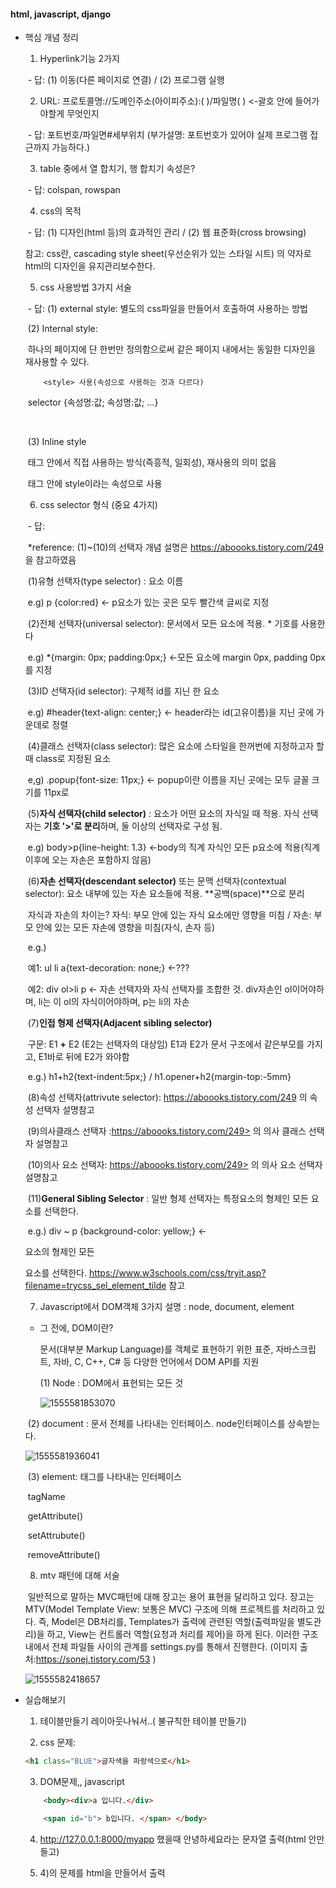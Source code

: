 #### html, javascript, django

- 핵심 개념 정리

  1) Hyperlink기능 2가지

  ​    - 답: (1) 이동(다른 페이지로 연결) / (2) 프로그램 실행

  2) URL: 프로토콜명://도메인주소(아이피주소):( )/파일명( )  <-괄호 안에 들어가야할게 무엇인지

  ​    - 답: 포트번호/파일면#세부위치 (부가설명: 포트번호가 있어야 실제 프로그램 접근까지 가능하다.)

  3) table 중에서 열 합치기, 행 합치기 속성은?

  ​    - 답: colspan, rowspan

  4) css의 목적

  ​    - 답: (1) 디자인(html 등)의 효과적인 관리 / (2) 웹 표준화(cross browsing)

     참고: css란, cascading style sheet(우선순위가 있는 스타일 시트) 의 약자로 html의 디자인을 유지관리보수한다.

  5) css 사용방법 3가지 서술

  ​    - 답: (1) external style: 별도의 css파일을 만들어서 호출하여 사용하는 방법

  ​            (2) Internal style: 

  ​               하나의 페이지에 단 한번만 정의함으로써 같은 페이지 내에서는 동일한 디자인을 재사용할 수 있다.

          <style> 사용(속성으로 사용하는 것과 다르다)
  ​                 selector {속성명:값; 속성명:값; ...}

  ​            

  ​             (3) Inline style

  ​                 태그 안에서 직접 사용하는 방식(즉흥적, 일회성), 재사용의 의미 없음

  ​                 태그 안에 style이라는 속성으로 사용

  

   6) css selector 형식 (중요 4가지)

  ​       - 답:  

  ​            *reference: (1)~(10)의 선택자 개념 설명은 https://aboooks.tistory.com/249 을 참고하였음

  ​             (1)유형 선택자(type selector) : 요소 이름

  ​                 e.g) p {color:red}   <- p요소가 있는 곳은 모두 빨간색 글씨로 지정

  ​             (2)전체 선택자(universal selector): 문서에서 모든 요소에 적용. * 기호를 사용한다

  ​                  e.g) *{margin: 0px; padding:0px;} <-모든 요소에 margin 0px, padding 0px를 지정

  ​              (3)ID 선택자(id selector): 구체적 id를 지닌 한 요소

  ​                   e.g) #header{text-align: center;} <- header라는 id(고유이름)을 지닌 곳에 가운데로 정렬

  ​              (4)클래스 선택자(class selector): 많은 요소에 스타일을 한꺼번에 지정하고자 할 때 class로 지정된 요소

  ​                   e,g) .popup{font-size: 11px;} <- popup이란 이름을 지닌 곳에는 모두 글꼴 크기를 11px로

  ​               (5)**자식 선택자(child selector)** : 요소가 어떤 요소의 자식일 때 적용. 자식 선택자는 **기호 '>'로 분리**하며, 둘 이상의 선택자로 구성 됨.

  ​                   e.g) body>p{line-height: 1.3} <-body의 직계 자식인 모든 p요소에 적용(직계 이후에 오는 자손은 포함하지 않음)

  ​               (6)**자손 선택자(descendant selector)** 또는 문맥 선택자(contextual selector): 요소 내부에 있는 자손 요소들에 적용. **공백(space)**으로 분리

  ​                   자식과 자손의 차이는?  자식: 부모 안에 있는 자식 요소에만 영향을 미침  / 자손: 부모 안에 있는 모든 자손에 영향을 미침(자식, 손자 등)

  ​                   e.g.)

  ​                          예1: ul li a{text-decoration: none;}  <-???

  ​                          예2: div ol>li p  <- 자손 선택자와 자식 선택자를 조합한 것. div자손인 ol이어야하며, li는 이 ol의 자식이어야하며, p는 li의 자손

  ​                  (7)**인접 형제 선택자(Adjacent sibling selector)**

  ​                       구문: E1 **+** E2 (E2는 선택자의 대상임) E1과 E2가 문서 구조에서 같은부모를 가지고, E1바로 뒤에 E2가 와야함

  ​                       e.g.) h1+h2{text-indent:5px;} / h1.opener+h2{margin-top:-5mm}

  ​                   (8)속성 선택자(attrivute selector): <https://aboooks.tistory.com/249> 의 속성 선택자 설명참고

  ​                   (9)의사클래스 선택자 :https://aboooks.tistory.com/249> 의 의사 클래스 선택자 설명참고

  ​                   (10)의사 요소 선택자: https://aboooks.tistory.com/249> 의 의사 요소 선택자 설명참고

  ​                   (11)**General Sibling Selector** : 일반 형제 선택자는 특정요소의 형제인 모든 요소를 선택한다.

  ​                          e.g.) div ~ p {background-color: yellow;} <- <div>요소의 형제인 모든 <p>요소를 선택한다. <https://www.w3schools.com/css/tryit.asp?filename=trycss_sel_element_tilde> 참고

  

   7) Javascript에서 DOM객체 3가지 설명 : node, document, element

     - 그 전에, DOM이란? 

       문서(대부분 Markup Language)를 객체로 표현하기 위한 표준, 자바스크립트, 자바, C, C++, C# 등 다양한 언어에서 DOM API를 지원

        (1) Node : DOM에서 표현되는 모든 것

       ![1555581853070](C:\Users\acorn\AppData\Roaming\Typora\typora-user-images\1555581853070.png)

  ​              (2) document : 문서 전체를 나타내는 인터페이스. node인터페이스를 상속받는다.

     ![1555581936041](C:\Users\acorn\AppData\Roaming\Typora\typora-user-images\1555581936041.png)

  

  ​               (3) element: 태그를 나타내는 인터페이스

  ​                     tagName

  ​                     getAttribute()

  ​                     setAttrubute()

  ​                     removeAttribute()

  

   8) mtv 패턴에 대해 서술

  ​     일반적으로 말하는 MVC패턴에 대해 장고는 용어 표현을 달리하고 있다. 장고는 MTV(Model Template View: 보통은 MVC) 구조에 의해 프로젝트를 처리하고 있다. 즉, Model은 DB처리를, Templates가 출력에 관련된 역할(출력파일을 별도관리)을 하고, View는 컨트롤러 역할(요청과 처리를 제어)을 하게 된다. 이러한 구조 내에서 전체 파일들 사이의 관계를 settings.py를 통해서 진행한다. (이미지 출처:<https://sonej.tistory.com/53> )

  ![1555582418657](C:\Users\acorn\AppData\Roaming\Typora\typora-user-images\1555582418657.png)

- 실습해보기

  1) 테이블만들기  레이아웃나눠서..( 불규칙한 테이블 만들기)

  2) css 문제:  

  ```html
  <h1 class="BLUE">글자색을 파랑색으로</h1>
  ```

  3)  DOM문제,, javascript

  ```html
      <body><div>a 입니다.</div>
  
      <span id="b"> b입니다. </span> </body>
  ```

  4) http://127.0.0.1:8000/myapp 했을때 안녕하세요라는 문자열 출력(html 안만들고)

  5) 4)의 문제를 html을 만들어서 출력